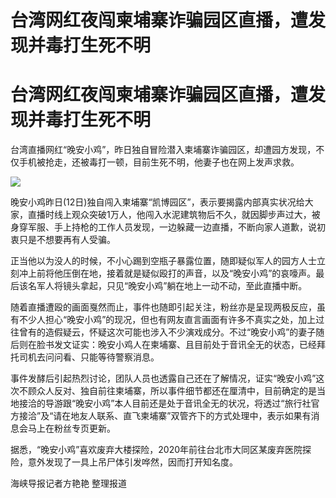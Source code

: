 # 台湾网红夜闯柬埔寨诈骗园区直播，遭发现并毒打生死不明

# 台湾网红夜闯柬埔寨诈骗园区直播，遭发现并毒打生死不明

台湾直播网红“晚安小鸡”，昨日独自冒险潜入柬埔寨诈骗园区，却遭园方发现，不仅手机被抢走，还被毒打一顿，目前生死不明，他妻子也在网上发声求救。

![](https://inews.gtimg.com/om_bt/OrTWnEvIYfPV3mNz7rVk1GLmwsG3YjBN7le3HKVIG2CRkAA/1000)

晚安小鸡昨日(12日)独自闯入柬埔寨“凯博园区”，表示要揭露内部真实状况给大家，直播时线上观众突破1万人，他闯入水泥建筑物后不久，就因脚步声过大，被身穿军服、手上持枪的工作人员发现，一边躲藏一边直播，不断向家人道歉，说初衷只是不想要再有人受骗。

正当他以为没人的时候，不小心踢到空瓶子暴露位置，随即疑似军人的园方人士立刻冲上前将他压倒在地，接着就是疑似殴打的声音，以及“晚安小鸡”的哀嚎声。最后该名军人将镜头拿起，只见“晚安小鸡”躺在地上一动不动，至此直播中断。

随着直播遭殴的画面戛然而止，事件也随即引起关注，粉丝亦是呈现两极反应，虽有不少人担心“晚安小鸡”的现况，但也有网友直言画面有许多不真实之处，加上过往曾有的造假疑云，怀疑这次可能也涉入不少演戏成分。不过“晚安小鸡”的妻子随后则在脸书发文证实：晚安小鸡人在柬埔寨、且目前处于音讯全无的状态，已经拜托司机去问问看、只能等待警察消息。

事件发酵后引起热烈讨论，团队人员也透露自己还在了解情况，证实“晚安小鸡”这次不顾众人反对、独自前往柬埔寨，所以事件细节都还在厘清中，目前确定的是当地接洽的导游跟“晚安小鸡”本人目前还是处于音讯全无的状况，将透过“旅行社官方接洽”及“请在地友人联系、直飞柬埔寨”双管齐下的方式处理中，表示如果有消息会马上在粉丝专页更新。

据悉，“晚安小鸡”喜欢废弃大楼探险，2020年前往台北市大同区某废弃医院探险，意外发现了一具上吊尸体引发哗然，因而打开知名度。

海峡导报记者方艳艳 整理报道

